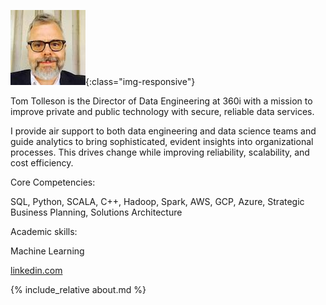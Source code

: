 



![Tom Tolleson](/tom.jpg){:class="img-responsive"}

Tom Tolleson is the Director of Data Engineering at 360i with a mission to improve private and public technology with secure, reliable data services.

I provide air support to both data engineering and data science teams and guide analytics to bring sophisticated, evident insights into organizational processes. This drives change while improving reliability, scalability, and cost efficiency.

Core Competencies:

SQL, Python, SCALA, C++, Hadoop, Spark, AWS, GCP, Azure, Strategic Business Planning, Solutions Architecture

Academic skills:

Machine Learning


[linkedin.com](https://www.linkedin.com/in/tomtolleson/)


{% include_relative about.md %}

